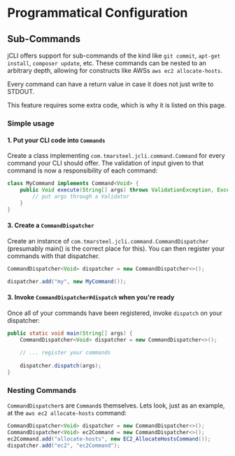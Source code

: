 # Programmatical Configuration

## Sub-Commands

jCLI offers support for sub-commands of the kind like `git commit`, `apt-get install`, `composer update`, etc. These
commands can be nested to an arbitrary depth, allowing for constructs like AWSs `aws ec2 allocate-hosts`.

Every command can have a return value in case it does not just write to STDOUT.

This feature requires some extra code, which is why it is listed on this page.

### Simple usage

#### 1. Put your CLI code into `Commands`

Create a class implementing `com.tmarsteel.jcli.command.Command` for every command your CLI should offer. The validation
of input given to that command is now a responsibility of each command:

```java
class MyCommand implements Command<Void> {
    public Void execute(String[] args) throws ValidationException, Exception {
        // put args through a Validator
    }
}
```

#### 3. Create a `CommandDispatcher`

Create an instance of `com.tmarsteel.jcli.command.CommandDispatcher` (presumably main() is the correct place for this).
You can then register your commands with that dispatcher.

```java
CommandDispatcher<Void> dispatcher = new CommandDispatcher<>();

dispatcher.add("my", new MyCommand());
```

#### 3. Invoke `CommandDispatcher#dispatch` when you're ready

Once all of your commands have been registered, invoke `dispatch` on your dispatcher:

```java
public static void main(String[] args) {
    CommandDispatcher<Void> dispatcher = new CommandDispatcher<>();
    
    // ... register your commands
    
    dispatcher.dispatch(args);
}
```

### Nesting Commands

`CommandDispatcher`s are `Command`s themselves. Lets look, just as an example, at the `aws ec2 allocate-hosts` command:

```java
CommandDispatcher<Void> dispatcher = new CommandDispatcher<>();
CommandDispatcher<Void> ec2Command = new CommandDispatcher<>();
ec2Command.add("allocate-hosts", new EC2_AllocateHostsCommand());
dispatcher.add("ec2", "ec2Command");
```